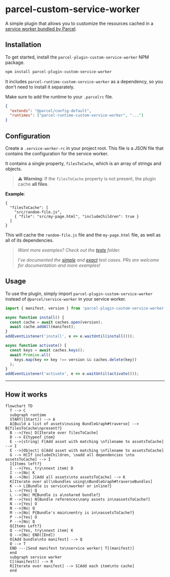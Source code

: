 # parcel-custom-service-worker

A simple plugin that allows you to customize the resources cached in a [service worker bundled by Parcel](https://parceljs.org/languages/javascript/#service-workers).

## Installation

To get started, install the `parcel-plugin-custom-service-worker` NPM package.

```bash
npm install parcel-plugin-custom-service-worker
```

It includes `parcel-runtime-custom-service-worker` as a dependency, so you don't need to install it separately.

Make sure to add the runtime to your `.parcelrc` file.

```json
{
  "extends": "@parcel/config-default",
  "runtimes": ["parcel-runtime-custom-service-worker", "..."]
}
```

## Configuration

Create a `.service-worker-rc` in your project root. This file is a JSON file that contains the configuration for the service worker.

It contains a single property, `filesToCache`, which is an array of strings and objects.

> ⚠️ **Warning**: If the `filesToCache` property is not present, the plugin cache **all files**.

**Example**:
```jsonc
{
  "filesToCache": [
    "src/random-file.js",
    { "file": "src/my-page.html", "includeChildren": true }
  ]
}
```

This will cache the `random-file.js` file and the `my-page.html` file, as well as all of its dependencies.

> _Want more examples? Check out the [tests](./tests) folder._
>
> _I've documented the [simple](./tests/simple) and [exact](./tests/exact) test cases._
> _PRs are welcome for documentation and more examples!_


## Usage

To use the plugin, simply import `parcel-plugin-custom-service-worker` instead of `@parcel/service-worker` in your service worker.

```js
import { manifest, version } from 'parcel-plugin-custom-service-worker';

async function install() {
  const cache = await caches.open(version);
  await cache.addAll(manifest);
}
addEventListener('install', e => e.waitUntil(install()));

async function activate() {
  const keys = await caches.keys();
  await Promise.all(
    keys.map(key => key !== version && caches.delete(key))
  );
}
addEventListener('activate', e => e.waitUntil(activate()));
```

---

## How it works

```mermaid
flowchart TD
  T --> C
  subgraph runtime
  START([Start]) --> A
  A[Build a list of assets\nusing BundleGraph#traverse] --> B{filesToCache\npresent?}
  B -->|Yes| D[Iterate over filesToCache]
  D --> E{typeof item}
  E -->|string| F[Add asset with matching \nfilename to assetsToCache] --> I
  E -->|Object| G[Add asset with matching \nfilename to assetsToCache]
  G --> H[If includeChildren, \nadd all dependencies \nto assetsToCache] --> I
  I{Items left?}
  I -->|Yes, try\nnext item| D
  I -->|No| K
  B -->|No| J[Add all assets\nto assetsToCache] --> K
  K[Iterate over all\nbundles using\nBundleGraph#traverseBundles]
  K --> L{Bundle is service\nworker or inline?}
  L -->|Yes| Q
  L -->|No| M{Bundle is a\nshared bundle?}
  M -->|Yes| N[Bundle references\nany assets in\nassetsToCache?]
  N -->|Yes| O
  N -->|No| Q
  M -->|No| P{Bundle's main\nentry is in\nassetsToCache?}
  P -->|Yes| O
  P -->|No| Q
  Q{Items Left?}
  Q -->|Yes, try\nnext item| K
  Q -->|No| END([End])
  O[Add bundle\nto manifest] --> Q
  O --> T
  END ---|Send manifest to\nservice worker| T[(manifest)]
  end
  subgraph service worker
  C[(manifest)] --> R
  R[Iterate over manifest] --> S[Add each item\nto cache]
  end
```